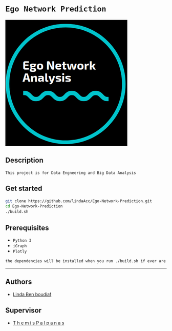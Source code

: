# ``` Ego Network Prediction ```
![logo](logo.png)
## Description
``` 
This project is for Data Engneering and Big Data Analysis 
```
## Get started
```bash
git clone https://github.com/lindaAcc/Ego-Network-Prediction.git
cd Ego-Network-Prediction
./build.sh
```
## Prerequisites
- `Python 3 `
- `iGraph`
- `Plotly`
```bash 
the dependencies will be installed when you run ./build.sh if ever are not satisfied.
```
---
## Authors 
- [Linda Ben boudiaf](https://github.com/lindaAcc)
## Supervisor 
- [T h e m i s   P a l p a n a s](http://helios.mi.parisdescartes.fr/~themisp/)

